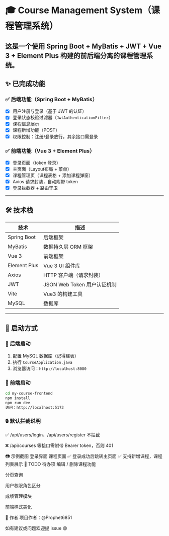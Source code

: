 # 🎓 Course Management System（课程管理系统）

这是一个使用 **Spring Boot + MyBatis + JWT + Vue 3 + Element Plus** 构建的前后端分离的课程管理系统。
---

## ✨ 已完成功能

### ✅ 后端功能（Spring Boot + MyBatis）

- [x] 用户注册与登录（基于 JWT 的认证）
- [x] 登录状态校验过滤器（`JwtAuthenticationFilter`）
- [x] 课程信息展示
- [x] 课程新增功能（POST）
- [x] 权限控制：注册/登录放行，其余接口需登录

### ✅ 前端功能（Vue 3 + Element Plus）

- [x] 登录页面（token 登录）
- [x] 主页面（Layout布局 + 菜单）
- [x] 课程管理页（课程表格 + 添加课程弹窗）
- [x] Axios 请求封装，自动附带 token
- [x] 登录拦截器 + 路由守卫

---

## 🛠 技术栈

| 技术       | 描述                         |
|------------|------------------------------|
| Spring Boot | 后端框架                     |
| MyBatis     | 数据持久层 ORM 框架          |
| Vue 3       | 前端框架                     |
| Element Plus| Vue 3 UI 组件库             |
| Axios       | HTTP 客户端（请求封装）      |
| JWT         | JSON Web Token 用户认证机制  |
| Vite        | Vue3 的构建工具              |
| MySQL       | 数据库                       |

---

## 🚀 启动方式

### 🔹 后端启动

1. 配置 MySQL 数据库（记得建表）
2. 执行 `CourseApplication.java`
3. 浏览器访问：`http://localhost:8080`

### 🔹 前端启动

```bash
cd my-course-frontend
npm install
npm run dev
访问：http://localhost:5173

```

### 🔒 默认拦截说明
✅ /api/users/login、/api/users/register 不拦截

❌ /api/courses 等接口需附带 Bearer token，否则 401

📷 示例截图
登录界面	课程页面
✅ 登录成功后跳转主页面	✅ 支持新增课程，课程列表展示
🧩 TODO 待办项
 编辑 / 删除课程功能

 分页查询

 用户权限角色区分

 成绩管理模块

 前端样式美化

📄 作者
项目作者：@Prophet6851

如有建议或问题欢迎提 issue 😄
